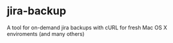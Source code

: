 jira-backup
===========

A tool for on-demand jira backups with cURL for fresh Mac OS X enviroments (and many others)
